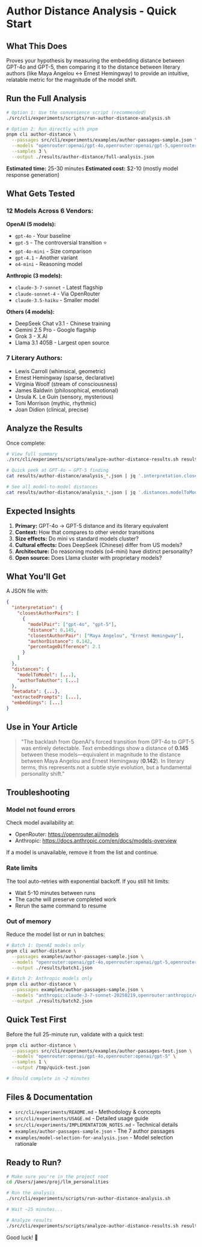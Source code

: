 # Author Distance Analysis - Quick Start

## What This Does

Proves your hypothesis by measuring the embedding distance between GPT-4o and GPT-5, then comparing it to the distance between literary authors (like Maya Angelou ↔ Ernest Hemingway) to provide an intuitive, relatable metric for the magnitude of the model shift.

## Run the Full Analysis

```bash
# Option 1: Use the convenience script (recommended)
./src/cli/experiments/scripts/run-author-distance-analysis.sh

# Option 2: Run directly with pnpm
pnpm cli author-distance \
  --passages src/cli/experiments/examples/author-passages-sample.json \
  --models "openrouter:openai/gpt-4o,openrouter:openai/gpt-5,openrouter:openai/gpt-4o-mini,openrouter:openai/gpt-4.1,openrouter:openai/o4-mini,anthropic:claude-3-7-sonnet-20250219,openrouter:anthropic/claude-sonnet-4,openrouter:anthropic/claude-3.5-haiku,openrouter:deepseek/deepseek-chat-v3.1,openrouter:google/gemini-2.5-pro,openrouter:x-ai/grok-3,together:meta-llama/Meta-Llama-3.1-405B-Instruct-Turbo" \
  --samples 3 \
  --output ./results/author-distance/full-analysis.json
```

**Estimated time:** 25-30 minutes
**Estimated cost:** $2-10 (mostly model response generation)

## What Gets Tested

### 12 Models Across 6 Vendors:

**OpenAI (5 models):**
- `gpt-4o` - Your baseline
- `gpt-5` - The controversial transition ⭐
- `gpt-4o-mini` - Size comparison
- `gpt-4.1` - Another variant
- `o4-mini` - Reasoning model

**Anthropic (3 models):**
- `claude-3-7-sonnet` - Latest flagship
- `claude-sonnet-4` - Via OpenRouter
- `claude-3.5-haiku` - Smaller model

**Others (4 models):**
- DeepSeek Chat v3.1 - Chinese training
- Gemini 2.5 Pro - Google flagship
- Grok 3 - X.AI
- Llama 3.1 405B - Largest open source

### 7 Literary Authors:

- Lewis Carroll (whimsical, geometric)
- Ernest Hemingway (sparse, declarative)
- Virginia Woolf (stream of consciousness)
- James Baldwin (philosophical, emotional)
- Ursula K. Le Guin (sensory, mysterious)
- Toni Morrison (mythic, rhythmic)
- Joan Didion (clinical, precise)

## Analyze the Results

Once complete:

```bash
# View full summary
./src/cli/experiments/scripts/analyze-author-distance-results.sh results/author-distance/analysis_*.json

# Quick peek at GPT-4o → GPT-5 finding
cat results/author-distance/analysis_*.json | jq '.interpretation.closestAuthorPairs[] | select(.modelPair | contains(["gpt-4o", "gpt-5"]))'

# See all model-to-model distances
cat results/author-distance/analysis_*.json | jq '.distances.modelToModel | sort_by(.distance)'
```

## Expected Insights

1. **Primary:** GPT-4o → GPT-5 distance and its literary equivalent
2. **Context:** How that compares to other vendor transitions
3. **Size effects:** Do mini vs standard models cluster?
4. **Cultural effects:** Does DeepSeek (Chinese) differ from US models?
5. **Architecture:** Do reasoning models (o4-mini) have distinct personality?
6. **Open source:** Does Llama cluster with proprietary models?

## What You'll Get

A JSON file with:

```json
{
  "interpretation": {
    "closestAuthorPairs": [
      {
        "modelPair": ["gpt-4o", "gpt-5"],
        "distance": 0.145,
        "closestAuthorPair": ["Maya Angelou", "Ernest Hemingway"],
        "authorDistance": 0.142,
        "percentageDifference": 2.1
      }
    ]
  },
  "distances": {
    "modelToModel": [...],
    "authorToAuthor": [...]
  },
  "metadata": {...},
  "extractedPrompts": [...],
  "embeddings": [...]
}
```

## Use in Your Article

> "The backlash from OpenAI's forced transition from GPT-4o to GPT-5 was entirely detectable. Text embeddings show a distance of **0.145** between these models—equivalent in magnitude to the distance between Maya Angelou and Ernest Hemingway (**0.142**). In literary terms, this represents not a subtle style evolution, but a fundamental personality shift."

## Troubleshooting

### Model not found errors

Check model availability at:
- OpenRouter: https://openrouter.ai/models
- Anthropic: https://docs.anthropic.com/en/docs/models-overview

If a model is unavailable, remove it from the list and continue.

### Rate limits

The tool auto-retries with exponential backoff. If you still hit limits:
- Wait 5-10 minutes between runs
- The cache will preserve completed work
- Rerun the same command to resume

### Out of memory

Reduce the model list or run in batches:

```bash
# Batch 1: OpenAI models only
pnpm cli author-distance \
  --passages examples/author-passages-sample.json \
  --models "openrouter:openai/gpt-4o,openrouter:openai/gpt-5,openrouter:openai/gpt-4o-mini" \
  --output ./results/batch1.json

# Batch 2: Anthropic models only
pnpm cli author-distance \
  --passages examples/author-passages-sample.json \
  --models "anthropic:claude-3-7-sonnet-20250219,openrouter:anthropic/claude-sonnet-4" \
  --output ./results/batch2.json
```

## Quick Test First

Before the full 25-minute run, validate with a quick test:

```bash
pnpm cli author-distance \
  --passages src/cli/experiments/examples/author-passages-test.json \
  --models "openrouter:openai/gpt-4o,openrouter:openai/gpt-5" \
  --samples 1 \
  --output /tmp/quick-test.json

# Should complete in ~2 minutes
```

## Files & Documentation

- `src/cli/experiments/README.md` - Methodology & concepts
- `src/cli/experiments/USAGE.md` - Detailed usage guide
- `src/cli/experiments/IMPLEMENTATION_NOTES.md` - Technical details
- `examples/author-passages-sample.json` - The 7 author passages
- `examples/model-selection-for-analysis.json` - Model selection rationale

## Ready to Run?

```bash
# Make sure you're in the project root
cd /Users/james/proj/llm_personalities

# Run the analysis
./src/cli/experiments/scripts/run-author-distance-analysis.sh

# Wait ~25 minutes...

# Analyze results
./src/cli/experiments/scripts/analyze-author-distance-results.sh results/author-distance/analysis_*.json
```

Good luck! 🚀
